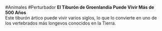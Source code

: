 #Animales #Perturbador
**El Tiburón de Groenlandia Puede Vivir Más de 500 Años**  
Este tiburón ártico puede vivir varios siglos, lo que lo convierte en uno de los vertebrados más longevos conocidos en la Tierra.